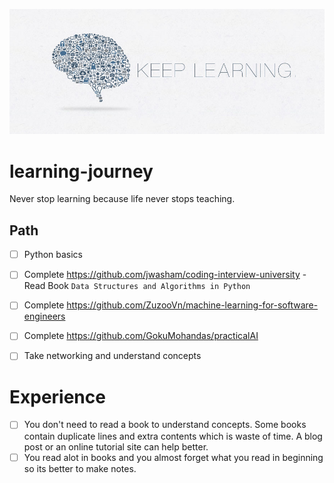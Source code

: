 ![](https://github.com/arnetraff/learning-journey/raw/master/687474703a2f2f692e696d6775722e636f6d2f5245514b3056552e6a7067.jpg)
      

# learning-journey
Never stop learning because life never stops teaching.

## Path

- [ ] Python basics
- [ ] Complete https://github.com/jwasham/coding-interview-university
      - Read Book `Data Structures and Algorithms in Python`
- [ ] Complete https://github.com/ZuzooVn/machine-learning-for-software-engineers
- [ ] Complete https://github.com/GokuMohandas/practicalAI
- [ ] Take networking and understand concepts


# Experience

- [ ] You don't need to read a book to understand concepts. Some books contain duplicate lines and extra contents which is waste of time. A blog post or an online tutorial site can help better.
- [ ] You read alot in books and you almost forget what you read in beginning so its better to make notes.
